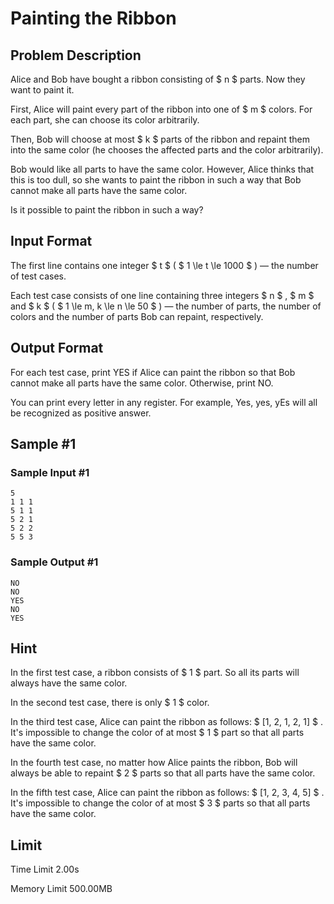 # Painting the Ribbon

## Problem Description

Alice and Bob have bought a ribbon consisting of $ n $ parts. Now they want to paint it.

First, Alice will paint every part of the ribbon into one of $ m $ colors. For each part, she can choose its color arbitrarily.

Then, Bob will choose at most $ k $  parts of the ribbon and repaint them into the same color (he chooses the affected parts and the color arbitrarily).

Bob would like all parts to have the same color. However, Alice thinks that this is too dull, so she wants to paint the ribbon in such a way that Bob cannot make all parts have the same color.

Is it possible to paint the ribbon in such a way?

## Input Format

The first line contains one integer $ t $ ( $ 1 \le t \le 1000 $ ) — the number of test cases.

Each test case consists of one line containing three integers $ n $ , $ m $ and $ k $ ( $ 1 \le m, k \le n \le 50 $ ) — the number of parts, the number of colors and the number of parts Bob can repaint, respectively.

## Output Format

For each test case, print YES if Alice can paint the ribbon so that Bob cannot make all parts have the same color. Otherwise, print NO.

You can print every letter in any register. For example, Yes, yes, yEs will all be recognized as positive answer.

## Sample #1

### Sample Input #1

```
5
1 1 1
5 1 1
5 2 1
5 2 2
5 5 3
```

### Sample Output #1

```
NO
NO
YES
NO
YES
```

## Hint

In the first test case, a ribbon consists of $ 1 $ part. So all its parts will always have the same color.

In the second test case, there is only $ 1 $ color.

In the third test case, Alice can paint the ribbon as follows: $ [1, 2, 1, 2, 1] $ . It's impossible to change the color of at most $ 1 $ part so that all parts have the same color.

In the fourth test case, no matter how Alice paints the ribbon, Bob will always be able to repaint $ 2 $ parts so that all parts have the same color.

In the fifth test case, Alice can paint the ribbon as follows: $ [1, 2, 3, 4, 5] $ . It's impossible to change the color of at most $ 3 $ parts so that all parts have the same color.

## Limit



Time Limit
2.00s

Memory Limit
500.00MB